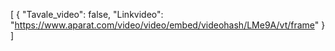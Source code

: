 [
  {
    "Tavale_video": false,
    "Linkvideo": "https://www.aparat.com/video/video/embed/videohash/LMe9A/vt/frame"
  }
]
